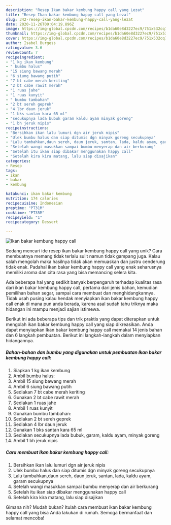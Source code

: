 ```yaml
---
description: "Resep Ikan bakar kembung happy call yang Lezat"
title: "Resep Ikan bakar kembung happy call yang Lezat"
slug: 342-resep-ikan-bakar-kembung-happy-call-yang-lezat
date: 2020-11-26T09:04:19.896Z
image: https://img-global.cpcdn.com/recipes/b1da60e8d3227ec9/751x532cq70/ikan-bakar-kembung-happy-call-foto-resep-utama.jpg
thumbnail: https://img-global.cpcdn.com/recipes/b1da60e8d3227ec9/751x532cq70/ikan-bakar-kembung-happy-call-foto-resep-utama.jpg
cover: https://img-global.cpcdn.com/recipes/b1da60e8d3227ec9/751x532cq70/ikan-bakar-kembung-happy-call-foto-resep-utama.jpg
author: Isabel Burgess
ratingvalue: 3.6
reviewcount: 7
recipeingredient:
- "1 kg ikan kembung"
- " bumbu halus"
- "15 siung bawang merah"
- "6 siung bawang putih"
- "7 bt cabe merah keriting"
- "2 bt cabe rawit merah"
- "1 ruas jahe"
- "1 ruas kunyit"
- " bumbu tambahan"
- "2 bt sereh geprek"
- "4 lbr daun jeruk"
- "1 bks santan kara 65 ml"
- "secukupnya lada bubuk garam kaldu ayam minyak goreng"
- "1 bh jeruk nipis"
recipeinstructions:
- "Bersihkan ikan lalu lumuri dgn air jeruk nipis"
- "Ulek bumbu halus dan siap ditumis dgn minyak goreng secukupnya"
- "Lalu tambahkan,daun sereh, daun jeruk, santan, lada, kaldu ayam, garam secukupnya"
- "Setelah wangi masukkan sampai bumbu menyerap dan air berkurang"
- "Setelah itu ikan siap dibakar menggunakan happy call"
- "Setelah kira kira matang, lalu siap disajikan"
categories:
- Resep
tags:
- ikan
- bakar
- kembung

katakunci: ikan bakar kembung 
nutrition: 174 calories
recipecuisine: Indonesian
preptime: "PT31M"
cooktime: "PT35M"
recipeyield: "1"
recipecategory: Dessert

---
```



![Ikan bakar kembung happy call](https://img-global.cpcdn.com/recipes/b1da60e8d3227ec9/751x532cq70/ikan-bakar-kembung-happy-call-foto-resep-utama.jpg)

Sedang mencari ide resep ikan bakar kembung happy call yang unik? Cara membuatnya memang tidak terlalu sulit namun tidak gampang juga. Kalau salah mengolah maka hasilnya tidak akan memuaskan dan justru cenderung tidak enak. Padahal ikan bakar kembung happy call yang enak seharusnya memiliki aroma dan cita rasa yang bisa memancing selera kita.

Ada beberapa hal yang sedikit banyak berpengaruh terhadap kualitas rasa dari ikan bakar kembung happy call, pertama dari jenis bahan, kemudian pemilihan bahan segar, sampai cara membuat dan menghidangkannya. Tidak usah pusing kalau hendak menyiapkan ikan bakar kembung happy call enak di mana pun anda berada, karena asal sudah tahu triknya maka hidangan ini mampu menjadi sajian istimewa.




Berikut ini ada beberapa tips dan trik praktis yang dapat diterapkan untuk mengolah ikan bakar kembung happy call yang siap dikreasikan. Anda dapat menyiapkan Ikan bakar kembung happy call memakai 14 jenis bahan dan 6 langkah pembuatan. Berikut ini langkah-langkah dalam menyiapkan hidangannya.

<!--inarticleads1-->

##### Bahan-bahan dan bumbu yang digunakan untuk pembuatan Ikan bakar kembung happy call:

1. Siapkan 1 kg ikan kembung
1. Ambil  bumbu halus:
1. Ambil 15 siung bawang merah
1. Ambil 6 siung bawang putih
1. Sediakan 7 bt cabe merah keriting
1. Gunakan 2 bt cabe rawit merah
1. Sediakan 1 ruas jahe
1. Ambil 1 ruas kunyit
1. Gunakan  bumbu tambahan:
1. Sediakan 2 bt sereh geprek
1. Sediakan 4 lbr daun jeruk
1. Gunakan 1 bks santan kara 65 ml
1. Sediakan secukupnya lada bubuk, garam, kaldu ayam, minyak goreng
1. Ambil 1 bh jeruk nipis




<!--inarticleads2-->

##### Cara membuat Ikan bakar kembung happy call:

1. Bersihkan ikan lalu lumuri dgn air jeruk nipis
1. Ulek bumbu halus dan siap ditumis dgn minyak goreng secukupnya
1. Lalu tambahkan,daun sereh, daun jeruk, santan, lada, kaldu ayam, garam secukupnya
1. Setelah wangi masukkan sampai bumbu menyerap dan air berkurang
1. Setelah itu ikan siap dibakar menggunakan happy call
1. Setelah kira kira matang, lalu siap disajikan




Gimana nih? Mudah bukan? Itulah cara membuat ikan bakar kembung happy call yang bisa Anda lakukan di rumah. Semoga bermanfaat dan selamat mencoba!
